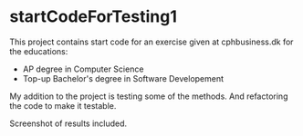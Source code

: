 # startCodeForTesting1
This project contains start code for an exercise given at cphbusiness.dk for the educations:
* AP degree in Computer Science
* Top-up Bachelor's degree in Software Developement

My addition to the project is testing some of the methods. 
And refactoring the code to make it testable.

Screenshot of results included.

